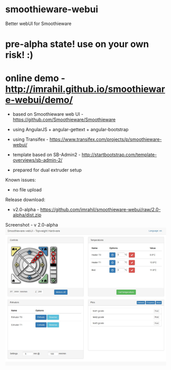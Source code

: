 smoothieware-webui
==================

Better webUI for Smoothieware

# pre-alpha state! use on your own risk! :)
# online demo - http://imrahil.github.io/smoothieware-webui/demo/

- based on Smoothieware web UI - https://github.com/Smoothieware/Smoothieware
- using AngularJS + angular-gettext + angular-bootstrap
- using Transifex - https://www.transifex.com/projects/p/smoothieware-webui/
- template based on SB-Admin2 - http://startbootstrap.com/template-overviews/sb-admin-2/

- prepared for dual extruder setup

Known issues:

- no file upload

Release download:
- v2.0-alpha - https://github.com/imrahil/smoothieware-webui/raw/2.0-alpha/dist.zip

Screenshot - v 2.0-alpha
![webUI](images/screenshot_v2_2.jpg?raw=true)
